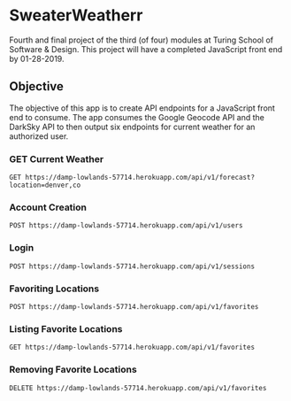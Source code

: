 # SweaterWeatherr

Fourth and final project of the third (of four) modules at Turing School of Software & Design. This project will have a completed JavaScript front end by 01-28-2019. 

## Objective

The objective of this app is to create API endpoints for a JavaScript front end to consume. The app consumes the Google Geocode API and the DarkSky API to then output six endpoints for current weather for an authorized user. 

### GET Current Weather
`GET https://damp-lowlands-57714.herokuapp.com/api/v1/forecast?location=denver,co`

### Account Creation
`POST https://damp-lowlands-57714.herokuapp.com/api/v1/users`

### Login
`POST https://damp-lowlands-57714.herokuapp.com/api/v1/sessions`

### Favoriting Locations
`POST https://damp-lowlands-57714.herokuapp.com/api/v1/favorites`

### Listing Favorite Locations
`GET https://damp-lowlands-57714.herokuapp.com/api/v1/favorites`

### Removing Favorite Locations
`DELETE https://damp-lowlands-57714.herokuapp.com/api/v1/favorites`
